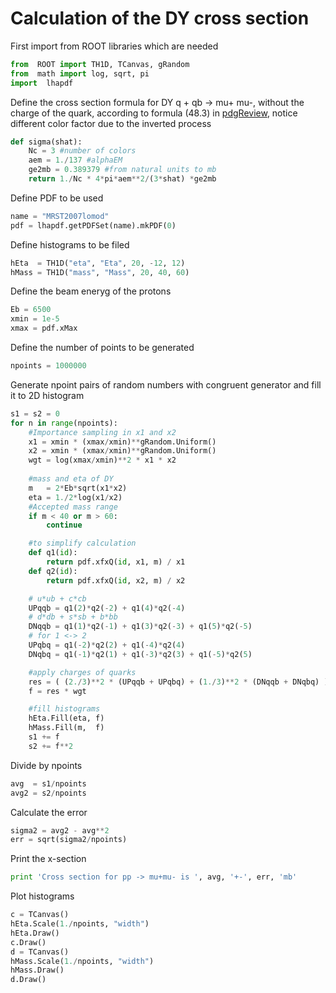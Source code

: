 # Calculation of the DY cross section
First import from ROOT libraries which  are needed

```python
from  ROOT import TH1D, TCanvas, gRandom
from  math import log, sqrt, pi
import  lhapdf
```

Define the cross section formula for DY q + qb -> mu+ mu-, without  the charge of the quark, according to formula (48.3) in [pdgReview](http://pdg.lbl.gov/2014/reviews/rpp2014-rev-cross-section-formulae.pdf), notice different color factor due to the inverted process

```python
def sigma(shat):
    Nc = 3 #number of colors 
    aem = 1./137 #alphaEM
    ge2mb = 0.389379 #from natural units to mb
    return 1./Nc * 4*pi*aem**2/(3*shat) *ge2mb
```

Define PDF to be used

```python
name = "MRST2007lomod"	
pdf = lhapdf.getPDFSet(name).mkPDF(0)
```


Define histograms to be filed

```python
hEta  = TH1D("eta", "Eta", 20, -12, 12)
hMass = TH1D("mass", "Mass", 20, 40, 60)
```

Define the beam eneryg of the protons

```python
Eb = 6500
xmin = 1e-5
xmax = pdf.xMax
```

Define the number of points to be generated

```python
npoints = 1000000
```

Generate npoint pairs of random numbers with congruent generator and fill it to 2D histogram

```python
s1 = s2 = 0
for n in range(npoints):
    #Importance sampling in x1 and x2
    x1 = xmin * (xmax/xmin)**gRandom.Uniform()
    x2 = xmin * (xmax/xmin)**gRandom.Uniform()
    wgt = log(xmax/xmin)**2 * x1 * x2
    
    #mass and eta of DY
    m   = 2*Eb*sqrt(x1*x2) 
    eta = 1./2*log(x1/x2)
    #Accepted mass range
    if m < 40 or m > 60:
        continue

    #to simplify calculation
    def q1(id):
        return pdf.xfxQ(id, x1, m) / x1
    def q2(id):
        return pdf.xfxQ(id, x2, m) / x2

    # u*ub + c*cb
    UPqqb = q1(2)*q2(-2) + q1(4)*q2(-4)
    # d*db + s*sb + b*bb 
    DNqqb = q1(1)*q2(-1) + q1(3)*q2(-3) + q1(5)*q2(-5)
    # for 1 <-> 2
    UPqbq = q1(-2)*q2(2) + q1(-4)*q2(4)
    DNqbq = q1(-1)*q2(1) + q1(-3)*q2(3) + q1(-5)*q2(5)

    #apply charges of quarks
    res = ( (2./3)**2 * (UPqqb + UPqbq) + (1./3)**2 * (DNqqb + DNqbq) ) * sigma(m*m)
    f = res * wgt

    #fill histograms
    hEta.Fill(eta, f)
    hMass.Fill(m,  f)
    s1 += f
    s2 += f**2
```

Divide by npoints

```python
avg  = s1/npoints
avg2 = s2/npoints
```

Calculate the error

```python
sigma2 = avg2 - avg**2
err = sqrt(sigma2/npoints)
```

Print the x-section

```python
print 'Cross section for pp -> mu+mu- is ', avg, '+-', err, 'mb'
```

Plot histograms

```python
c = TCanvas()
hEta.Scale(1./npoints, "width")
hEta.Draw()
c.Draw()
d = TCanvas()
hMass.Scale(1./npoints, "width")
hMass.Draw()
d.Draw()
```
